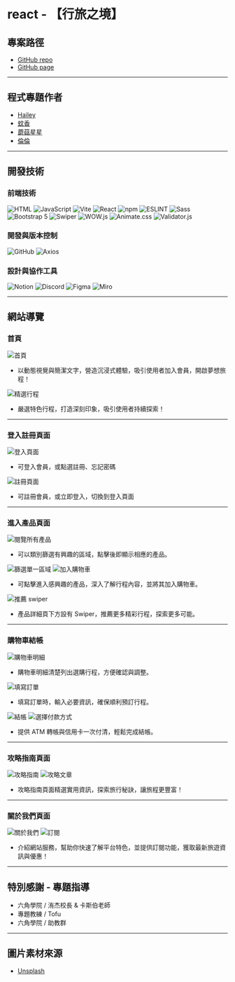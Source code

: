# react - 【行旅之境】

## 專案路徑

* [GitHub repo](https://github.com/kayaribi/Realm_of_Journeys/tree/feature/star)
* [GitHub page](https://kayaribi.github.io/Realm_of_Journeys/)

---

## 程式專題作者

* [Hailey](https://github.com/Hailey-1025)
* [蚊香](https://github.com/kayaribi)
* [蘑菇星星](https://github.com/hann320115)
* [倫倫](https://github.com/D1034422045)

---

## 開發技術

### 前端技術

![HTML](https://img.shields.io/badge/HTML-5C5C5C?style=for-the-badge&logo=html5&logoColor=white) 
![JavaScript](https://img.shields.io/badge/JavaScript-F7DF1E?style=for-the-badge&logo=javascript&logoColor=black) 
![Vite](https://img.shields.io/badge/Vite-646CFF?style=for-the-badge&logo=vite&logoColor=white) 
![React](https://img.shields.io/badge/React-61DAFB?style=for-the-badge&logo=react&logoColor=black) 
![npm](https://img.shields.io/badge/npm-CB3837?style=for-the-badge&logo=npm&logoColor=white) 
![ESLINT](https://img.shields.io/badge/ESLint-4B32C3?style=for-the-badge&logo=eslint&logoColor=white)
![Sass](https://img.shields.io/badge/Sass-CC6699?style=for-the-badge&logo=sass&logoColor=white) 
![Bootstrap 5](https://img.shields.io/badge/Bootstrap-7952B3?style=for-the-badge&logo=bootstrap&logoColor=white) 
![Swiper](https://img.shields.io/badge/Swiper-6332F9?style=for-the-badge&logo=swiper&logoColor=white)
![WOW.js](https://img.shields.io/badge/WOW.js-FFB6C1?style=for-the-badge&logo=html5&logoColor=white) 
![Animate.css](https://img.shields.io/badge/Animate.css-000000?style=for-the-badge&logo=animate.css&logoColor=white) 
![Validator.js](https://img.shields.io/badge/Validator.js-F6C915?style=for-the-badge&logo=validator.js&logoColor=black) 

### 開發與版本控制
![GitHub](https://img.shields.io/badge/GitHub-181717?style=for-the-badge&logo=github&logoColor=white) 
![Axios](https://img.shields.io/badge/Axios-5A29E4?style=for-the-badge&logo=axios&logoColor=white) 

### 設計與協作工具
![Notion](https://img.shields.io/badge/Notion-000000?style=for-the-badge&logo=notion&logoColor=white) 
![Discord](https://img.shields.io/badge/Discord-5865F2?style=for-the-badge&logo=discord&logoColor=white)
![Figma](https://img.shields.io/badge/Figma-F24E1E?style=for-the-badge&logo=figma&logoColor=white) 
![Miro](https://img.shields.io/badge/Miro-5F90F2?style=for-the-badge&logo=miro&logoColor=white) 

---

## 網站導覽

### 首頁
![首頁](/public/readmeImg/img-01.png)
- 以動態視覺與簡潔文字，營造沉浸式體驗，吸引使用者加入會員，開啟夢想旅程！

![精選行程](/public/readmeImg/img-01-2.png)
- 嚴選特色行程，打造深刻印象，吸引使用者持續探索！

---

### 登入註冊頁面
![登入頁面](/public/readmeImg/img-10.png)
- 可登入會員，或點選註冊、忘記密碼

![註冊頁面](/public/readmeImg/img-11.png)
- 可註冊會員，或立即登入，切換到登入頁面

---

### 進入產品頁面
![閱覽所有產品](/public/readmeImg/img-02.png)
- 可以類別篩選有興趣的區域，點擊後即顯示相應的產品。

![篩選單一區域](/public/readmeImg/img-03.png)
![加入購物車](/public/readmeImg/img-04.png)
- 可點擊進入感興趣的產品，深入了解行程內容，並將其加入購物車。


![推薦 swiper](/public/readmeImg/img-05.png)
- 產品詳細頁下方設有 Swiper，推薦更多精彩行程，探索更多可能。

---

### 購物車結帳

![購物車明細](/public/readmeImg/img-06.png)
- 購物車明細清楚列出選購行程，方便確認與調整。

![填寫訂單](/public/readmeImg/img-07.png)
- 填寫訂單時，輸入必要資訊，確保順利預訂行程。

![結帳](/public/readmeImg/img-08.png)
![選擇付款方式](/public/readmeImg/img-09.png)
- 提供 ATM 轉帳與信用卡一次付清，輕鬆完成結帳。

---

### 攻略指南頁面
![攻略指南](/public/readmeImg/img-12.png)
![攻略文章](/public/readmeImg/img-13.png)
- 攻略指南頁面精選實用資訊，探索旅行秘訣，讓旅程更豐富！

---

### 關於我們頁面
![關於我們](/public/readmeImg/img-14.png)
![訂閱](/public/readmeImg/img-15.png)
- 介紹網站服務，幫助你快速了解平台特色，並提供訂閱功能，獲取最新旅遊資訊與優惠！

---

## 特別感謝 - 專題指導

* 六角學院 / 洧杰校長 & 卡斯伯老師
* 專題教練 / Tofu
* 六角學院 / 助教群

---

## 圖片素材來源

* [Unsplash](https://unsplash.com/)


